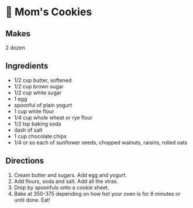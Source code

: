 # 🍪 Mom's Cookies

## Makes

2 dozen

## Ingredients

- 1/2 cup butter, softened
- 1/2 cup brown sugar
- 1/2 cup white sugar
- 1 egg
- spoonful of plain yogurt
- 1 cup white flour
- 1/4 cup whole wheat or rye flour
- 1/2 tsp baking soda
- dash of salt
- 1 cup chocolate chips
- 1/4 or so each of sunflower seeds, chopped walnuts, raisins, rolled oats

## Directions

1. Cream butter and sugars. Add egg and yogurt.
2. Add flours, soda and salt. Add all the xtras.
3. Drop by spoonfuls onto a cookie sheet.
4. Bake at 350-375 depending on how hot your oven is for 8 minutes or until
   done.  Eat!
